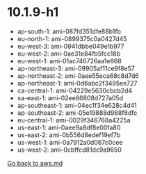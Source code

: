 
 # 10.1.9-h1
- ap-south-1: ami-087fd351dfe88b1fb
- eu-north-1: ami-0899375c0a0427d45
- eu-west-3: ami-0941dbbe049e1b977
- eu-west-2: ami-0ae31e84fb5fcc18b
- eu-west-1: ami-01ac746726aa1e868
- ap-northeast-3: ami-09905af11ce9f8e57
- ap-northeast-2: ami-0aee55eca68c8d7d6
- ap-northeast-1: ami-0d6abc2f3495ee727
- ca-central-1: ami-04229e5630cbcb2d4
- sa-east-1: ami-02ee86808d727a05d
- ap-southeast-1: ami-04ec1f34e628c4d41
- ap-southeast-2: ami-05e19888d988f8dfc
- eu-central-1: ami-0029f346768a4225a
- us-east-1: ami-0aee9a8df8e00fa80
- us-east-2: ami-0b556d8edef19ef7b
- us-west-1: ami-0a7912a0d067c0cee
- us-west-2: ami-0cbffcd81dc9a9650

[Go back to aws.md](../../aws.md) 
